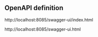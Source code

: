 
## OpenAPI definition

http://localhost:8085/swagger-ui/index.html

http://localhost:8085/swagger-ui.html